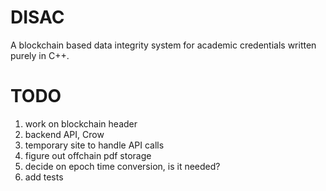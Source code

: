 # DISAC
A blockchain based data integrity system for academic credentials written purely in C++.

# TODO
1. work on blockchain header
2. backend API, Crow
3. temporary site to handle API calls
4. figure out offchain pdf storage
5. decide on epoch time conversion, is it needed?
6. add tests